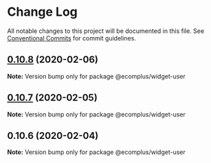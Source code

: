 # Change Log

All notable changes to this project will be documented in this file.
See [Conventional Commits](https://conventionalcommits.org) for commit guidelines.

## [0.10.8](https://github.com/ecomclub/storefront/compare/@ecomplus/widget-user@0.10.7...@ecomplus/widget-user@0.10.8) (2020-02-06)

**Note:** Version bump only for package @ecomplus/widget-user





## [0.10.7](https://github.com/ecomclub/storefront/compare/@ecomplus/widget-user@0.10.6...@ecomplus/widget-user@0.10.7) (2020-02-05)

**Note:** Version bump only for package @ecomplus/widget-user





## 0.10.6 (2020-02-04)

**Note:** Version bump only for package @ecomplus/widget-user
